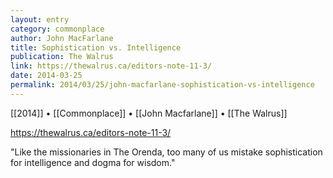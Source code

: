 ```yaml
---
layout: entry
category: commonplace
author: John MacFarlane
title: Sophistication vs. Intelligence
publication: The Walrus
link: https://thewalrus.ca/editors-note-11-3/
date: 2014-03-25
permalink: 2014/03/25/john-macfarlane-sophistication-vs-intelligence
---
```


[[2014]] • [[Commonplace]] • [[John Macfarlane]] • [[The Walrus]]

https://thewalrus.ca/editors-note-11-3/

"Like the missionaries in The Orenda, too many of us mistake sophistication for intelligence and dogma for wisdom."